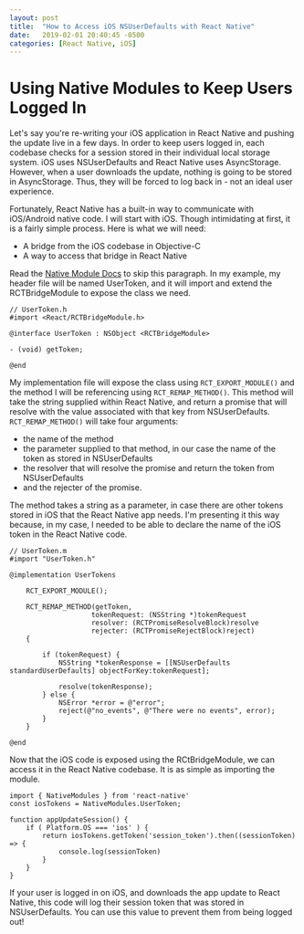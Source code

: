 ```yaml
---
layout: post
title:  "How to Access iOS NSUserDefaults with React Native"
date:   2019-02-01 20:40:45 -0500
categories: [React Native, iOS]
---
```


# Using Native Modules to Keep Users Logged In

Let's say you're re-writing your iOS application in React Native and pushing the update live in a few days. In order to keep users logged in, each codebase checks for a session stored in their individual local storage system. iOS uses NSUserDefaults and React Native uses AsyncStorage. However, when a user downloads the update, nothing is going to be stored in AsyncStorage. Thus, they will be forced to log back in - not an ideal user experience.

Fortunately, React Native has a built-in way to communicate with iOS/Android native code. I will start with iOS. Though intimidating at first, it is a fairly simple process. Here is what we will need:

- A bridge from the iOS codebase in Objective-C
- A way to access that bridge in React Native

Read the [Native Module Docs](https://facebook.github.io/react-native/docs/native-modules-ios) to skip this paragraph. In my example, my header file will be named UserToken, and it will import and extend the RCTBridgeModule to expose the class we need. 

    // UserToken.h
    #import <React/RCTBridgeModule.h>

    @interface UserToken : NSObject <RCTBridgeModule>
    
    - (void) getToken;
    
    @end

My implementation file will expose the class using `RCT_EXPORT_MODULE()` and the method I will be referencing using `RCT_REMAP_METHOD()`. This method will take the string supplied within React Native, and return a promise that will resolve with the value associated with that key from NSUserDefaults. `RCT_REMAP_METHOD()` will take four arguments:

- the name of the method
- the parameter supplied to that method, in our case the name of the token as stored in NSUserDefaults
- the resolver that will resolve the promise and return the token from NSUserDefaults
- and the rejecter of the promise.

The method takes a string as a parameter, in case there are other tokens stored in iOS that the React Native app needs. I'm presenting it this way because, in my case, I needed to be able to declare the name of the iOS token in the React Native code. 

    // UserToken.m
    #import "UserToken.h"

    @implementation UserTokens

        RCT_EXPORT_MODULE();

        RCT_REMAP_METHOD(getToken,
                        tokenRequest: (NSString *)tokenRequest
                        resolver: (RCTPromiseResolveBlock)resolve
                        rejecter: (RCTPromiseRejectBlock)reject)
        {
        
            if (tokenRequest) {
                NSString *tokenResponse = [[NSUserDefaults standardUserDefaults] objectForKey:tokenRequest];

                resolve(tokenResponse);
            } else {
                NSError *error = @"error";
                reject(@"no_events", @"There were no events", error);
            }
        }

    @end

Now that the iOS code is exposed using the RCtBridgeModule, we can access it in the React Native codebase. It is as simple as importing the module.

    import { NativeModules } from 'react-native'
    const iosTokens = NativeModules.UserToken;

    function appUpdateSession() {
        if ( Platform.OS === 'ios' ) {
            return iosTokens.getToken('session_token').then((sessionToken) => {
                console.log(sessionToken)
            }
        }
    }

If your user is logged in on iOS, and downloads the app update to React Native, this code will log their session token that was stored in NSUserDefaults. You can use this value to prevent them from being logged out!








